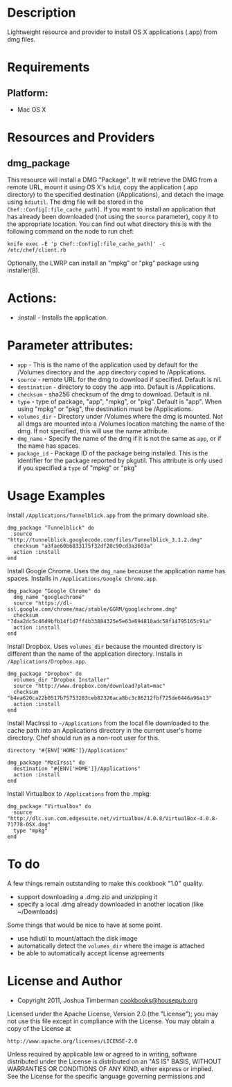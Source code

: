 Description
===========

Lightweight resource and provider to install OS X applications (.app) from dmg files.

Requirements
============

## Platform:

* Mac OS X

Resources and Providers
=======================

dmg\_package
------------

This resource will install a DMG "Package". It will retrieve the DMG from a remote URL, mount it using OS X's `hdid`, copy the application (.app directory) to the specified destination (/Applications), and detach the image using `hdiutil`. The dmg file will be stored in the `Chef::Config[:file_cache_path]`. If you want to install an application that has already been downloaded (not using the `source` parameter), copy it to the appropriate location. You can find out what directory this is with the following command on the node to run chef:

    knife exec -E 'p Chef::Config[:file_cache_path]' -c /etc/chef/client.rb

Optionally, the LWRP can install an "mpkg" or "pkg" package using installer(8).

# Actions:

* :install - Installs the application.

# Parameter attributes:

* `app` - This is the name of the application used by default for the /Volumes directory and the .app directory copied to /Applications.
* `source` - remote URL for the dmg to download if specified. Default is nil.
* `destination` - directory to copy the .app into. Default is /Applications.
* `checksum` - sha256 checksum of the dmg to download. Default is nil.
* `type` - type of package, "app", "mpkg", or "pkg". Default is "app". When using "mpkg" or "pkg", the destination must be /Applications.
* `volumes_dir` - Directory under /Volumes where the dmg is mounted. Not all dmgs are mounted into a /Volumes location matching the name of the dmg. If not specified, this will use the name attribute.
* `dmg_name` - Specify the name of the dmg if it is not the same as `app`, or if the name has spaces.
* `package_id` - Package ID of the package being installed. This is the identifier for the package reported by pkgutil. This attribute is only used if you specified a `type` of "mpkg" or "pkg"

Usage Examples
==============

Install `/Applications/Tunnelblick.app` from the primary download site.

    dmg_package "Tunnelblick" do
      source "http://tunnelblick.googlecode.com/files/Tunnelblick_3.1.2.dmg"
      checksum "a3fae60b6833175f32df20c90cd3a3603a"
      action :install
    end

Install Google Chrome. Uses the `dmg_name` because the application name has spaces. Installs in `/Applications/Google Chrome.app`.

    dmg_package "Google Chrome" do
      dmg_name "googlechrome"
      source "https://dl-ssl.google.com/chrome/mac/stable/GGRM/googlechrome.dmg"
      checksum "7daa2dc5c46d9bfb14f1d7ff4b33884325e5e63e694810adc58f14795165c91a"
      action :install
    end

Install Dropbox. Uses `volumes_dir` because the mounted directory is different than the name of the application directory. Installs in `/Applications/Dropbox.app`.

    dmg_package "Dropbox" do
      volumes_dir "Dropbox Installer"
      source "http://www.dropbox.com/download?plat=mac"
      checksum "b4ea620ca22b0517b75753283ceb82326aca8bc3c86212fbf725de6446a96a13"
      action :install
    end

Install MacIrssi to `~/Applications` from the local file downloaded to the cache path into an Applications directory in the current user's home directory. Chef should run as a non-root user for this.

    directory "#{ENV['HOME']}/Applications"

    dmg_package "MacIrssi" do
      destination "#{ENV['HOME']}/Applications"
      action :install
    end

Install Virtualbox to `/Applications` from the .mpkg:

    dmg_package "Virtualbox" do
      source "http://dlc.sun.com.edgesuite.net/virtualbox/4.0.8/VirtualBox-4.0.8-71778-OSX.dmg"
      type "mpkg"
    end

To do
=====

A few things remain outstanding to make this cookbook "1.0" quality.

* support downloading a .dmg.zip and unzipping it
* specify a local .dmg already downloaded in another location (like ~/Downloads)

Some things that would be nice to have at some point.

* use hdiutil to mount/attach the disk image
* automatically detect the `volumes_dir` where the image is attached
* be able to automatically accept license agreements

License and Author
==================

* Copyright 2011, Joshua Timberman <cookbooks@housepub.org>

Licensed under the Apache License, Version 2.0 (the "License");
you may not use this file except in compliance with the License.
You may obtain a copy of the License at

    http://www.apache.org/licenses/LICENSE-2.0

Unless required by applicable law or agreed to in writing, software
distributed under the License is distributed on an "AS IS" BASIS,
WITHOUT WARRANTIES OR CONDITIONS OF ANY KIND, either express or implied.
See the License for the specific language governing permissions and
